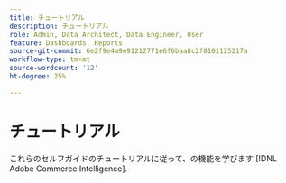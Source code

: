 ```yaml
---
title: チュートリアル
description: チュートリアル
role: Admin, Data Architect, Data Engineer, User
feature: Dashboards, Reports
source-git-commit: 6e2f9e4a9e91212771e6f6baa8c2f8101125217a
workflow-type: tm+mt
source-wordcount: '12'
ht-degree: 25%

---
```


# チュートリアル

これらのセルフガイドのチュートリアルに従って、の機能を学びます [!DNL Adobe Commerce Intelligence].

